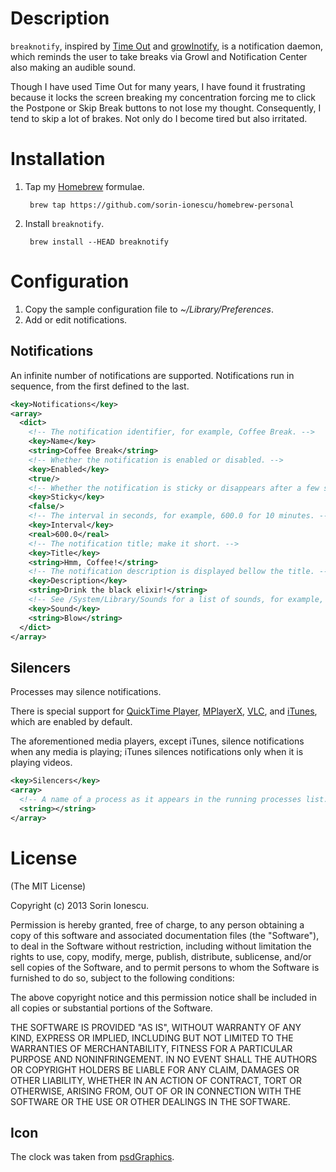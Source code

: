 # Description

`breaknotify`, inspired by [Time Out][1] and [growlnotify][2], is a
notification daemon, which reminds the user to take breaks via Growl and
Notification Center also making an audible sound.

Though I have used Time Out for many years, I have found it frustrating because
it locks the screen breaking my concentration forcing me to click the Postpone
or Skip Break buttons to not lose my thought. Consequently, I tend to skip a lot
of brakes. Not only do I become tired but also irritated.

# Installation

1. Tap my [Homebrew][4] formulae.

        brew tap https://github.com/sorin-ionescu/homebrew-personal

2. Install `breaknotify`.

        brew install --HEAD breaknotify

# Configuration

1. Copy the sample configuration file to *~/Library/Preferences*.
2. Add or edit notifications.

## Notifications

An infinite number of notifications are supported. Notifications run in
sequence, from the first defined to the last.

```xml
<key>Notifications</key>
<array>
  <dict>
    <!-- The notification identifier, for example, Coffee Break. -->
    <key>Name</key>
    <string>Coffee Break</string>
    <!-- Whether the notification is enabled or disabled. -->
    <key>Enabled</key>
    <true/>
    <!-- Whether the notification is sticky or disappears after a few seconds. -->
    <key>Sticky</key>
    <false/>
    <!-- The interval in seconds, for example, 600.0 for 10 minutes. -->
    <key>Interval</key>
    <real>600.0</real>
    <!-- The notification title; make it short. -->
    <key>Title</key>
    <string>Hmm, Coffee!</string>
    <!-- The notification description is displayed bellow the title. -->
    <key>Description</key>
    <string>Drink the black elixir!</string>
    <!-- See /System/Library/Sounds for a list of sounds, for example, Blow. -->
    <key>Sound</key>
    <string>Blow</string>
  </dict>
</array>
```

## Silencers

Processes may silence notifications.

There is special support for [QuickTime Player][5], [MPlayerX][6], [VLC][7],
and [iTunes][8], which are enabled by default.

The aforementioned media players, except iTunes, silence notifications when any
media is playing; iTunes silences notifications only when it is playing videos.

```xml
<key>Silencers</key>
<array>
  <!-- A name of a process as it appears in the running processes list. -->
  <string></string>
</array>
```

# License

(The MIT License)

Copyright (c) 2013 Sorin Ionescu.

Permission is hereby granted, free of charge, to any person obtaining a copy of
this software and associated documentation files (the "Software"), to deal in
the Software without restriction, including without limitation the rights to
use, copy, modify, merge, publish, distribute, sublicense, and/or sell copies
of the Software, and to permit persons to whom the Software is furnished to do
so, subject to the following conditions:

The above copyright notice and this permission notice shall be included in all
copies or substantial portions of the Software.

THE SOFTWARE IS PROVIDED "AS IS", WITHOUT WARRANTY OF ANY KIND, EXPRESS OR
IMPLIED, INCLUDING BUT NOT LIMITED TO THE WARRANTIES OF MERCHANTABILITY,
FITNESS FOR A PARTICULAR PURPOSE AND NONINFRINGEMENT. IN NO EVENT SHALL THE
AUTHORS OR COPYRIGHT HOLDERS BE LIABLE FOR ANY CLAIM, DAMAGES OR OTHER
LIABILITY, WHETHER IN AN ACTION OF CONTRACT, TORT OR OTHERWISE, ARISING FROM,
OUT OF OR IN CONNECTION WITH THE SOFTWARE OR THE USE OR OTHER DEALINGS IN THE
SOFTWARE.

## Icon

The clock was taken from [psdGraphics][9].

[1]: http://www.dejal.com/timeout
[2]: http://growl.info/extras.php#growlnotify
[3]: http://growl.info/downloads#devdownloads
[4]: http://mxcl.github.com/homebrew
[5]: http://www.apple.com/quicktime
[6]: http://mplayerx.org
[7]: http://www.videolan.org
[8]: http://www.apple.com/itunes
[9]: http://www.psdgraphics.com/psd/wall-clock-template
